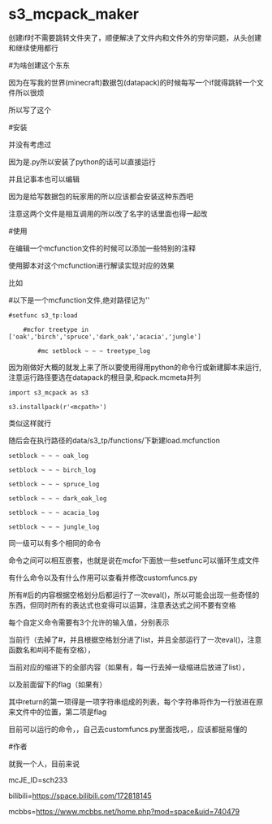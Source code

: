 # s3_mcpack_maker

创建if时不需要跳转文件夹了，顺便解决了文件内和文件外的穷举问题，从头创建和继续使用都行


#为啥创建这个东东

因为在写我的世界(minecraft)数据包(datapack)的时候每写一个if就得跳转一个文件所以很烦

所以写了这个

#安装

并没有考虑过

因为是.py所以安装了python的话可以直接运行

并且记事本也可以编辑

因为是给写数据包的玩家用的所以应该都会安装这种东西吧

注意这两个文件是相互调用的所以改了名字的话里面也得一起改

#使用

在编辑一个mcfunction文件的时候可以添加一些特别的注释

使用脚本对这个mcfunction进行解读实现对应的效果

比如

#以下是一个mcfunction文件,绝对路径记为'<mcpath>'
    
    #setfunc s3_tp:load

        #mcfor treetype in ['oak','birch','spruce','dark_oak','acacia','jungle']

            #mc setblock ~ ~ ~ treetype_log

因为刚做好大概的就发上来了所以要使用得用python的命令行或新建脚本来运行,注意运行路径要选在datapack的根目录,和pack.mcmeta并列

    import s3_mcpack as s3

    s3.installpack(r'<mcpath>')
    
类似这样就行

随后会在执行路径的data/s3_tp/functions/下新建load.mcfunction

    setblock ~ ~ ~ oak_log

    setblock ~ ~ ~ birch_log

    setblock ~ ~ ~ spruce_log

    setblock ~ ~ ~ dark_oak_log

    setblock ~ ~ ~ acacia_log

    setblock ~ ~ ~ jungle_log

同一级可以有多个相同的命令

命令之间可以相互嵌套，也就是说在mcfor下面放一些setfunc可以循环生成文件

有什么命令以及有什么作用可以查看并修改customfuncs.py

所有#后的内容根据空格划分后都运行了一次eval()，所以可能会出现一些奇怪的东西，但同时所有的表达式也变得可以运算，注意表达式之间不要有空格

每个自定义命令需要有3个允许的输入值，分别表示


当前行（去掉了#，并且根据空格划分进了list，并且全部运行了一次eval()，注意函数名和#间不能有空格），

当前对应的缩进下的全部内容（如果有，每一行去掉一级缩进后放进了list），

以及前面留下的flag（如果有）
    
其中return的第一项得是一项字符串组成的列表，每个字符串将作为一行放进在原来文件中的位置，第二项是flag


目前可以运行的命令，，自己去customfuncs.py里面找吧，，应该都挺易懂的


#作者

就我一个人，目前来说

mcJE_ID=sch233

bilibili=https://space.bilibili.com/172818145

mcbbs=https://www.mcbbs.net/home.php?mod=space&uid=740479
